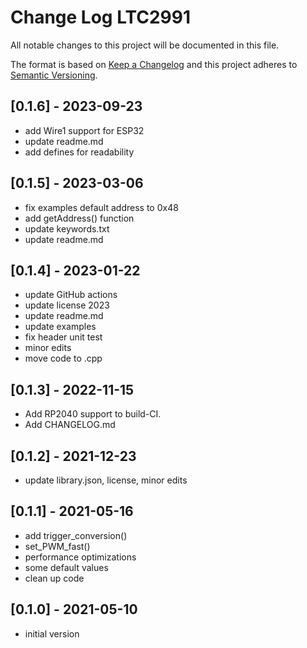 # Change Log LTC2991

All notable changes to this project will be documented in this file.

The format is based on [Keep a Changelog](http://keepachangelog.com/)
and this project adheres to [Semantic Versioning](http://semver.org/).


## [0.1.6] - 2023-09-23
- add Wire1 support for ESP32
- update readme.md
- add defines for readability


## [0.1.5] - 2023-03-06
- fix examples default address to 0x48
- add getAddress() function
- update keywords.txt
- update readme.md


## [0.1.4] - 2023-01-22
- update GitHub actions
- update license 2023
- update readme.md
- update examples
- fix header unit test
- minor edits
- move code to .cpp

## [0.1.3] - 2022-11-15
- Add RP2040 support to build-CI.
- Add CHANGELOG.md

## [0.1.2] - 2021-12-23
- update library.json, license, minor edits

## [0.1.1] - 2021-05-16
- add trigger_conversion()
- set_PWM_fast()
- performance optimizations
- some default values
- clean up code

## [0.1.0] - 2021-05-10
- initial version


